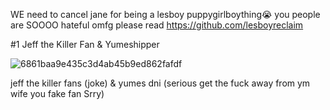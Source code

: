WE need to cancel jane for being a lesboy puppygirlboything😭 you people are SOOOO hateful omfg please read https://github.com/lesboyreclaim

#1 Jeff the Killer Fan & Yumeshipper


![6861baa9e435c3d4ab45b9ed862fafdf](https://github.com/user-attachments/assets/e5bd492a-0043-43c9-a553-4478c5b52ed7)

jeff the killer fans (joke) & yumes dni (serious get the fuck away from ym wife you fake fan Srry)
